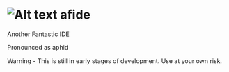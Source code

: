 ![Alt text](img/aphide.png "Screenshot") afide
=====
Another Fantastic IDE

Pronounced as aphid

Warning - This is still in early stages of development.  Use at your own risk.
